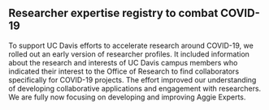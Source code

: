 ## Researcher expertise registry to combat COVID-19

To support UC Davis efforts to accelerate research around COVID-19, we rolled out an early version of researcher profiles. It included information about the research and interests of UC Davis campus members who indicated their interest to the Office of Research to find collaborators specifically for COVID-19 projects. The effort improved our understanding of developing collaborative applications and engagement with researchers. We are fully now focusing on developing and improving Aggie Experts.
